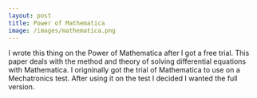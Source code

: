 ```yaml
---
layout: post
title: Power of Mathematica
image: /images/mathematica.png
---
```


I wrote this thing on the Power of Mathematica after I got a free trial. This paper deals with the method and theory of solving differential equations with Mathematica. I origninally got the trial of Mathematica to use on a Mechatronics test. After using it on the test I decided I wanted the full version.
